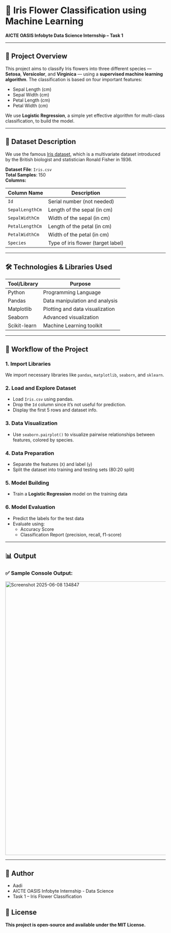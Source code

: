# 🌸 Iris Flower Classification using Machine Learning
**AICTE OASIS Infobyte Data Science Internship – Task 1**

---

## 📌 Project Overview

This project aims to classify Iris flowers into three different species — **Setosa**, **Versicolor**, and **Virginica** — using a **supervised machine learning algorithm**. The classification is based on four important features:

- Sepal Length (cm)
- Sepal Width (cm)
- Petal Length (cm)
- Petal Width (cm)

We use **Logistic Regression**, a simple yet effective algorithm for multi-class classification, to build the model.

---

## 📂 Dataset Description

We use the famous [Iris dataset](https://archive.ics.uci.edu/ml/datasets/Iris), which is a multivariate dataset introduced by the British biologist and statistician Ronald Fisher in 1936.

**Dataset File**: `Iris.csv`  
**Total Samples**: 150  
**Columns:**

| Column Name      | Description                          |
|------------------|--------------------------------------|
| `Id`             | Serial number (not needed)           |
| `SepalLengthCm`  | Length of the sepal (in cm)          |
| `SepalWidthCm`   | Width of the sepal (in cm)           |
| `PetalLengthCm`  | Length of the petal (in cm)          |
| `PetalWidthCm`   | Width of the petal (in cm)           |
| `Species`        | Type of iris flower (target label)   |

---

## 🛠️ Technologies & Libraries Used

| Tool/Library      | Purpose                          |
|-------------------|----------------------------------|
| Python            | Programming Language             |
| Pandas            | Data manipulation and analysis   |
| Matplotlib        | Plotting and data visualization  |
| Seaborn           | Advanced visualization            |
| Scikit-learn      | Machine Learning toolkit         |

---

## 🔄 Workflow of the Project

### 1. **Import Libraries**

We import necessary libraries like `pandas`, `matplotlib`, `seaborn`, and `sklearn`.

### 2. **Load and Explore Dataset**

- Load `Iris.csv` using pandas.
- Drop the `Id` column since it’s not useful for prediction.
- Display the first 5 rows and dataset info.

### 3. **Data Visualization**

- Use `seaborn.pairplot()` to visualize pairwise relationships between features, colored by species.

### 4. **Data Preparation**

- Separate the features (`X`) and label (`y`)
- Split the dataset into training and testing sets (80:20 split)

### 5. **Model Building**

- Train a **Logistic Regression** model on the training data

### 6. **Model Evaluation**

- Predict the labels for the test data
- Evaluate using:
  - Accuracy Score
  - Classification Report (precision, recall, f1-score)

---

## 📊 Output

### ✅ Sample Console Output:
<img width="858" alt="Screenshot 2025-06-08 134847" src="https://github.com/user-attachments/assets/fa40a908-4977-4d09-9deb-30c3345be2b3" />


---
## 🙌 Author
- Aadi
- AICTE OASIS Infobyte Internship - Data Science
- Task 1 – Iris Flower Classification
## 📌 License
**This project is open-source and available under the MIT License.**
